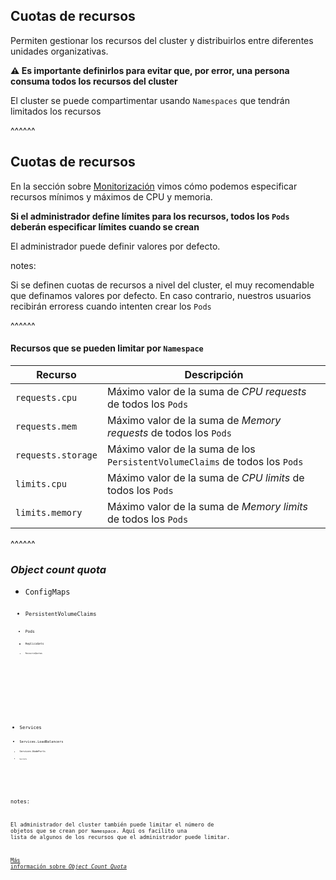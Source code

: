 ## Cuotas de recursos

Permiten gestionar los recursos del cluster y distribuirlos entre diferentes
unidades organizativas.

**⚠️ Es importante definirlos para evitar que, por error, una persona consuma todos los
recursos del cluster**

El cluster se puede compartimentar usando `Namespaces` que tendrán limitados los recursos

^^^^^^

## Cuotas de recursos

En la sección sobre [Monitorización](../0220_monitoring/index.html) vimos cómo podemos 
especificar recursos mínimos y máximos de CPU y memoria.

**Si el administrador define límites para los recursos, todos los `Pods` deberán
especificar límites cuando se crean**

El administrador puede definir valores por defecto.

notes:

Si se definen cuotas de recursos a nivel del cluster, el muy recomendable que definamos
valores por defecto. En caso contrario, nuestros usuarios recibirán erroress cuando intenten
crear los `Pods`

^^^^^^

#### Recursos que se pueden limitar por `Namespace`

| Recurso | Descripción |
| ------- | ----------- |
| `requests.cpu` | Máximo valor de la suma de _CPU requests_ de todos los `Pods` |
| `requests.mem` | Máximo valor de la suma de _Memory requests_ de todos los `Pods` |
| `requests.storage` | Máximo valor de la suma de los `PersistentVolumeClaims` de todos los `Pods` |
| `limits.cpu` | Máximo valor de la suma de _CPU limits_ de todos los `Pods` |
| `limits.memory` | Máximo valor de la suma de _Memory limits_ de todos los `Pods` |


^^^^^^

### _Object count quota_

<div class="two-column-container">
    <div class="col">
    <ul>
        <li><code>ConfigMaps<code></li>
        <li><code>PersistentVolumeClaims<code></li>
        <li><code>Pods<code></li>
        <li><code>ReplicaSets<code></li>
        <li><code>ResourceQuotas<code></li>
    </ul>
    </div>
    <div class="col">
    <ul>
        <li><code>Services<code></li>
        <li><code>Services.LoadBalancers<code></li>
        <li><code>Services.NodePorts<code></li>
        <li><code>Secrets<code></li>
    </ul>
    </div>
</div>

notes:

El administrador del cluster también puede limitar el número de objetos que se crean
por `Namespace`. Aquí os facilito una lista de algunos de los recursos que
el administrador puede limitar.

[Más información sobre _Object Count Quota_](https://kubernetes.io/docs/concepts/policy/resource-quotas/#object-count-quota)